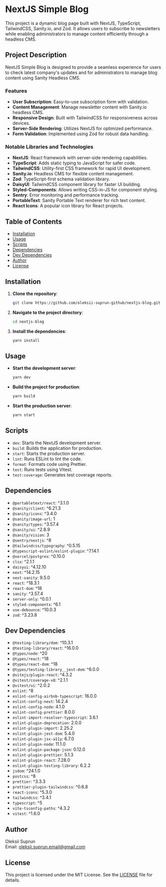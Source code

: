 # NextJS Simple Blog

This project is a dynamic blog page built with NextJS, TypeScript, TailwindCSS, Sanity.io, and Zod. It allows users to subscribe to newsletters while enabling administrators to manage content efficiently through a headless CMS.

## Project Description

NextJS Simple Blog is designed to provide a seamless experience for users to check latest company's updates and for administrators to manage blog content using Sanity Headless CMS.

### Features

- **User Subscription**: Easy-to-use subscription form with validation.
- **Content Management**: Manage newsletter content with Sanity.io headless CMS.
- **Responsive Design**: Built with TailwindCSS for responsiveness across devices.
- **Server-Side Rendering**: Utilizes NextJS for optimized performance.
- **Form Validation**: Implemented using Zod for robust data handling.

### Notable Libraries and Technologies

- **NextJS**: React framework with server-side rendering capabilities.
- **TypeScript**: Adds static typing to JavaScript for safer code.
- **TailwindCSS**: Utility-first CSS framework for rapid UI development.
- **Sanity.io**: Headless CMS for flexible content management.
- **Zod**: TypeScript-first schema validation library.
- **DaisyUI**: TailwindCSS component library for faster UI building.
- **Styled-Components**: Allows writing CSS-in-JS for component styling.
- **Sentry**: Error monitoring and performance tracking.
- **PortableText**: Sanity Portable Text renderer for rich text content.
- **React Icons**: A popular icon library for React projects.

## Table of Contents

- [Installation](#installation)
- [Usage](#usage)
- [Scripts](#scripts)
- [Dependencies](#dependencies)
- [Dev Dependencies](#dev-dependencies)
- [Author](#author)
- [License](#license)

## Installation

1. **Clone the repository**:

   ```bash
   git clone https://github.com/oleksii-suprun-github/nextjs-blog.git
   ```

2. **Navigate to the project directory**:

   ```bash
   cd nextjs-blog
   ```

3. **Install the dependencies**:

   ```bash
   yarn install
   ```

## Usage

- **Start the development server**:

  ```bash
  yarn dev
  ```

- **Build the project for production**:

  ```bash
  yarn build
  ```

- **Start the production server**:

  ```bash
  yarn start
  ```

## Scripts

- `dev`: Starts the NextJS development server.
- `build`: Builds the application for production.
- `start`: Starts the production server.
- `lint`: Runs ESLint to lint the code.
- `format`: Formats code using Prettier.
- `test`: Runs tests using Vitest.
- `test:coverage`: Generates test coverage reports.

## Dependencies

- `@portabletext/react`: ^3.1.0
- `@sanity/client`: ^6.21.3
- `@sanity/icons`: ^3.4.0
- `@sanity/image-url`: 1
- `@sanity/types`: ^3.57.4
- `@sanity/ui`: ^2.8.9
- `@sanity/vision`: 3
- `@sentry/nextjs`: ^8
- `@tailwindcss/typography`: ^0.5.15
- `@typescript-eslint/eslint-plugin`: ^7.14.1
- `@vercel/postgres`: ^0.10.0
- `clsx`: ^2.1.1
- `daisyui`: ^4.12.10
- `next`: ^14.2.15
- `next-sanity`: 9.5.0
- `react`: ^18.3.1
- `react-dom`: ^18
- `sanity`: ^3.57.4
- `server-only`: ^0.0.1
- `styled-components`: ^6.1
- `use-debounce`: ^10.0.3
- `zod`: ^3.23.8

## Dev Dependencies

- `@testing-library/dom`: ^10.3.1
- `@testing-library/react`: ^16.0.0
- `@types/node`: ^20
- `@types/react`: ^18
- `@types/react-dom`: ^18
- `@types/testing-library__jest-dom`: ^6.0.0
- `@vitejs/plugin-react`: ^4.3.2
- `@vitest/coverage-v8`: ^2.1.1
- `@vitest/ui`: ^2.0.2
- `eslint`: ^8
- `eslint-config-airbnb-typescript`: 16.0.0
- `eslint-config-next`: 14.2.4
- `eslint-config-node`: 4.1.0
- `eslint-config-prettier`: 8.0.0
- `eslint-import-resolver-typescript`: 3.6.1
- `eslint-plugin-deprecation`: 2.0.0
- `eslint-plugin-import`: 2.25.2
- `eslint-plugin-jest-dom`: 5.4.0
- `eslint-plugin-jsx-a11y`: 6.7.0
- `eslint-plugin-node`: 11.1.0
- `eslint-plugin-package-json`: 0.12.0
- `eslint-plugin-prettier`: 5.1.3
- `eslint-plugin-react`: 7.28.0
- `eslint-plugin-testing-library`: 6.2.2
- `jsdom`: ^24.1.0
- `postcss`: ^8
- `prettier`: ^3.3.3
- `prettier-plugin-tailwindcss`: ^0.6.8
- `react-icons`: ^5.3.0
- `tailwindcss`: ^3.4.1
- `typescript`: ^5
- `vite-tsconfig-paths`: ^4.3.2
- `vitest`: ^1.6.0

## Author

Oleksii Suprun  
Email: oleksii.suprun.email@gmail.com

## License

This project is licensed under the MIT License. See the [LICENSE](LICENSE) file for details.

